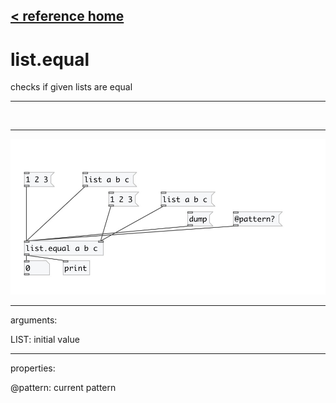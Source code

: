 [< reference home](index.html)
---

# list.equal


checks if given lists are equal

---

<br>


---


![example](examples/list.equal-example.jpg)

---
arguments:

LIST: initial value<br>

---
properties:

@pattern: current pattern<br>

